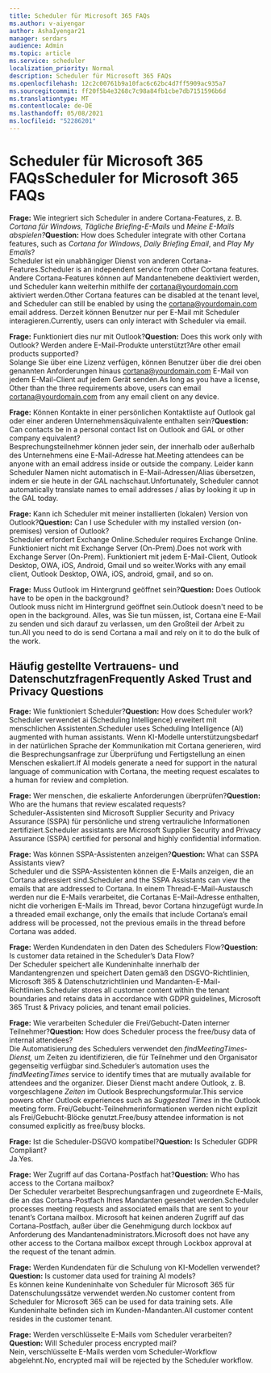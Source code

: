 ```yaml
---
title: Scheduler für Microsoft 365 FAQs
ms.author: v-aiyengar
author: AshaIyengar21
manager: serdars
audience: Admin
ms.topic: article
ms.service: scheduler
localization_priority: Normal
description: Scheduler für Microsoft 365 FAQs
ms.openlocfilehash: 12c2c00761b9a10fac6c62bc4d7ff5909ac935a7
ms.sourcegitcommit: ff20f5b4e3268c7c98a84fb1cbe7db7151596b6d
ms.translationtype: MT
ms.contentlocale: de-DE
ms.lasthandoff: 05/08/2021
ms.locfileid: "52286201"
---
```

# <a name="scheduler-for-microsoft-365-faqs"></a><span data-ttu-id="9eb22-103">Scheduler für Microsoft 365 FAQs</span><span class="sxs-lookup"><span data-stu-id="9eb22-103">Scheduler for Microsoft 365 FAQs</span></span>

<span data-ttu-id="9eb22-104">**Frage:** Wie integriert sich Scheduler in andere Cortana-Features, z. B. *Cortana für Windows,* *Tägliche Briefing-E-Mails* und *Meine E-Mails abspielen?*</span><span class="sxs-lookup"><span data-stu-id="9eb22-104">**Question:** How does Scheduler integrate with other Cortana features, such as *Cortana for Windows*, *Daily Briefing Email*, and *Play My Emails*?</span></span></br>
<span data-ttu-id="9eb22-105">Scheduler ist ein unabhängiger Dienst von anderen Cortana-Features.</span><span class="sxs-lookup"><span data-stu-id="9eb22-105">Scheduler is an independent service from other Cortana features.</span></span> <span data-ttu-id="9eb22-106">Andere Cortana-Features können auf Mandantenebene deaktiviert werden, und Scheduler kann weiterhin mithilfe der cortana@yourdomain.com aktiviert werden.</span><span class="sxs-lookup"><span data-stu-id="9eb22-106">Other Cortana features can be disabled at the tenant level, and Scheduler can still be enabled by using the cortana@yourdomain.com email address.</span></span> <span data-ttu-id="9eb22-107">Derzeit können Benutzer nur per E-Mail mit Scheduler interagieren.</span><span class="sxs-lookup"><span data-stu-id="9eb22-107">Currently, users can only interact with Scheduler via email.</span></span>

<span data-ttu-id="9eb22-108">**Frage:** Funktioniert dies nur mit Outlook?</span><span class="sxs-lookup"><span data-stu-id="9eb22-108">**Question:** Does this work only with Outlook?</span></span> <span data-ttu-id="9eb22-109">Werden andere E-Mail-Produkte unterstützt?</span><span class="sxs-lookup"><span data-stu-id="9eb22-109">Are other email products supported?</span></span></br>
<span data-ttu-id="9eb22-110">Solange Sie über eine Lizenz verfügen, können Benutzer über die drei oben genannten Anforderungen hinaus cortana@yourdomain.com E-Mail von jedem E-Mail-Client auf jedem Gerät senden.</span><span class="sxs-lookup"><span data-stu-id="9eb22-110">As long as you have a license, Other than the three requirements above, users can email cortana@yourdomain.com from any email client on any device.</span></span>

<span data-ttu-id="9eb22-111">**Frage:** Können Kontakte in einer persönlichen Kontaktliste auf Outlook gal oder einer anderen Unternehmensäquivalente enthalten sein?</span><span class="sxs-lookup"><span data-stu-id="9eb22-111">**Question:** Can contacts be in a personal contact list on Outlook and GAL or other company equivalent?</span></span></br>
<span data-ttu-id="9eb22-112">Besprechungsteilnehmer können jeder sein, der innerhalb oder außerhalb des Unternehmens eine E-Mail-Adresse hat.</span><span class="sxs-lookup"><span data-stu-id="9eb22-112">Meeting attendees can be anyone with an email address inside or outside the company.</span></span> <span data-ttu-id="9eb22-113">Leider kann Scheduler Namen nicht automatisch in E-Mail-Adressen/Alias übersetzen, indem er sie heute in der GAL nachschaut.</span><span class="sxs-lookup"><span data-stu-id="9eb22-113">Unfortunately, Scheduler cannot automatically translate names to email addresses / alias by looking it up in the GAL today.</span></span>

<span data-ttu-id="9eb22-114">**Frage:** Kann ich Scheduler mit meiner installierten (lokalen) Version von Outlook?</span><span class="sxs-lookup"><span data-stu-id="9eb22-114">**Question:** Can I use Scheduler with my installed version (on-premises) version of Outlook?</span></span></br>
<span data-ttu-id="9eb22-115">Scheduler erfordert Exchange Online.</span><span class="sxs-lookup"><span data-stu-id="9eb22-115">Scheduler requires Exchange Online.</span></span> <span data-ttu-id="9eb22-116">Funktioniert nicht mit Exchange Server (On-Prem).</span><span class="sxs-lookup"><span data-stu-id="9eb22-116">Does not work with Exchange Server (On-Prem).</span></span> <span data-ttu-id="9eb22-117">Funktioniert mit jedem E-Mail-Client, Outlook Desktop, OWA, iOS, Android, Gmail und so weiter.</span><span class="sxs-lookup"><span data-stu-id="9eb22-117">Works with any email client, Outlook Desktop, OWA, iOS, android, gmail, and so on.</span></span>

<span data-ttu-id="9eb22-118">**Frage:** Muss Outlook im Hintergrund geöffnet sein?</span><span class="sxs-lookup"><span data-stu-id="9eb22-118">**Question:** Does Outlook have to be open in the background?</span></span></br>
<span data-ttu-id="9eb22-119">Outlook muss nicht im Hintergrund geöffnet sein.</span><span class="sxs-lookup"><span data-stu-id="9eb22-119">Outlook doesn't need to be open in the background.</span></span> <span data-ttu-id="9eb22-120">Alles, was Sie tun müssen, ist, Cortana eine E-Mail zu senden und sich darauf zu verlassen, um den Großteil der Arbeit zu tun.</span><span class="sxs-lookup"><span data-stu-id="9eb22-120">All you need to do is send Cortana a mail and rely on it to do the bulk of the work.</span></span>

## <a name="frequently-asked-trust-and-privacy-questions"></a><span data-ttu-id="9eb22-121">Häufig gestellte Vertrauens- und Datenschutzfragen</span><span class="sxs-lookup"><span data-stu-id="9eb22-121">Frequently Asked Trust and Privacy Questions</span></span>

<span data-ttu-id="9eb22-122">**Frage:** Wie funktioniert Scheduler?</span><span class="sxs-lookup"><span data-stu-id="9eb22-122">**Question:** How does Scheduler work?</span></span></br>
<span data-ttu-id="9eb22-123">Scheduler verwendet ai (Scheduling Intelligence) erweitert mit menschlichen Assistenten.</span><span class="sxs-lookup"><span data-stu-id="9eb22-123">Scheduler uses Scheduling Intelligence (AI) augmented with human assistants.</span></span> <span data-ttu-id="9eb22-124">Wenn KI-Modelle unterstützungsbedarf in der natürlichen Sprache der Kommunikation mit Cortana generieren, wird die Besprechungsanfrage zur Überprüfung und Fertigstellung an einen Menschen eskaliert.</span><span class="sxs-lookup"><span data-stu-id="9eb22-124">If AI models generate a need for support in the natural language of communication with Cortana, the meeting request escalates to a human for review and completion.</span></span>

<span data-ttu-id="9eb22-125">**Frage:** Wer menschen, die eskalierte Anforderungen überprüfen?</span><span class="sxs-lookup"><span data-stu-id="9eb22-125">**Question:** Who are the humans that review escalated requests?</span></span> </br>
<span data-ttu-id="9eb22-126">Scheduler-Assistenten sind Microsoft Supplier Security and Privacy Assurance (SSPA) für persönliche und streng vertrauliche Informationen zertifiziert.</span><span class="sxs-lookup"><span data-stu-id="9eb22-126">Scheduler assistants are Microsoft Supplier Security and Privacy Assurance (SSPA) certified for personal and highly confidential information.</span></span> 

<span data-ttu-id="9eb22-127">**Frage:** Was können SSPA-Assistenten anzeigen?</span><span class="sxs-lookup"><span data-stu-id="9eb22-127">**Question:** What can SSPA Assistants view?</span></span></br>
<span data-ttu-id="9eb22-128">Scheduler und die SSPA-Assistenten können die E-Mails anzeigen, die an Cortana adressiert sind.</span><span class="sxs-lookup"><span data-stu-id="9eb22-128">Scheduler and the SSPA Assistants can view  the emails that are addressed to Cortana.</span></span> <span data-ttu-id="9eb22-129">In einem Thread-E-Mail-Austausch werden nur die E-Mails verarbeitet, die Cortanas E-Mail-Adresse enthalten, nicht die vorherigen E-Mails im Thread, bevor Cortana hinzugefügt wurde.</span><span class="sxs-lookup"><span data-stu-id="9eb22-129">In a threaded email exchange, only the emails that include Cortana’s email address will be processed, not the previous emails in the thread before Cortana was added.</span></span>   

<span data-ttu-id="9eb22-130">**Frage:** Werden Kundendaten in den Daten des Schedulers Flow?</span><span class="sxs-lookup"><span data-stu-id="9eb22-130">**Question:** Is customer data retained in the Scheduler’s Data Flow?</span></span> </br>
<span data-ttu-id="9eb22-131">Der Scheduler speichert alle Kundeninhalte innerhalb der Mandantengrenzen und speichert Daten gemäß den DSGVO-Richtlinien, Microsoft 365 & Datenschutzrichtlinien und Mandanten-E-Mail-Richtlinien.</span><span class="sxs-lookup"><span data-stu-id="9eb22-131">Scheduler stores all customer content within the tenant boundaries and retains data in accordance with GDPR guidelines, Microsoft 365 Trust & Privacy policies, and tenant email policies.</span></span>

<span data-ttu-id="9eb22-132">**Frage:** Wie verarbeiten Scheduler die Frei/Gebucht-Daten interner Teilnehmer?</span><span class="sxs-lookup"><span data-stu-id="9eb22-132">**Question:** How does Scheduler process the free/busy data of internal attendees?</span></span> </br>
<span data-ttu-id="9eb22-133">Die Automatisierung des Schedulers verwendet den *findMeetingTimes-Dienst,* um Zeiten zu identifizieren, die für Teilnehmer und den Organisator gegenseitig verfügbar sind.</span><span class="sxs-lookup"><span data-stu-id="9eb22-133">Scheduler’s automation uses the *findMeetingTimes* service to identify times that are mutually available for attendees and the organizer.</span></span> <span data-ttu-id="9eb22-134">Dieser Dienst macht andere Outlook, z. B. vorgeschlagene *Zeiten* im Outlook Besprechungsformular.</span><span class="sxs-lookup"><span data-stu-id="9eb22-134">This service powers other Outlook experiences such as *Suggested Times* in the Outlook meeting form.</span></span> <span data-ttu-id="9eb22-135">Frei/Gebucht-Teilnehmerinformationen werden nicht explizit als Frei/Gebucht-Blöcke genutzt.</span><span class="sxs-lookup"><span data-stu-id="9eb22-135">Free/busy attendee information is not consumed explicitly as free/busy blocks.</span></span> 

<span data-ttu-id="9eb22-136">**Frage:** Ist die Scheduler-DSGVO kompatibel?</span><span class="sxs-lookup"><span data-stu-id="9eb22-136">**Question:** Is Scheduler GDPR Compliant?</span></span> </br>
<span data-ttu-id="9eb22-137">Ja.</span><span class="sxs-lookup"><span data-stu-id="9eb22-137">Yes.</span></span>

<span data-ttu-id="9eb22-138">**Frage:** Wer Zugriff auf das Cortana-Postfach hat?</span><span class="sxs-lookup"><span data-stu-id="9eb22-138">**Question:** Who has access to the Cortana mailbox?</span></span> </br>
<span data-ttu-id="9eb22-139">Der Scheduler verarbeitet Besprechungsanfragen und zugeordnete E-Mails, die an das Cortana-Postfach Ihres Mandanten gesendet werden.</span><span class="sxs-lookup"><span data-stu-id="9eb22-139">Scheduler processes meeting requests and associated emails that are sent to your tenant’s Cortana mailbox.</span></span> <span data-ttu-id="9eb22-140">Microsoft hat keinen anderen Zugriff auf das Cortana-Postfach, außer über die Genehmigung durch lockbox auf Anforderung des Mandantenadministrators.</span><span class="sxs-lookup"><span data-stu-id="9eb22-140">Microsoft does not have any other access to the Cortana mailbox except through Lockbox approval at the request of the tenant admin.</span></span>  

<span data-ttu-id="9eb22-141">**Frage:** Werden Kundendaten für die Schulung von KI-Modellen verwendet?</span><span class="sxs-lookup"><span data-stu-id="9eb22-141">**Question:** Is customer data used for training AI models?</span></span></br>
<span data-ttu-id="9eb22-142">Es können keine Kundeninhalte von Scheduler für Microsoft 365 für Datenschulungssätze verwendet werden.</span><span class="sxs-lookup"><span data-stu-id="9eb22-142">No customer content from Scheduler for Microsoft 365 can be used for data training sets.</span></span> <span data-ttu-id="9eb22-143">Alle Kundeninhalte befinden sich im Kunden-Mandanten.</span><span class="sxs-lookup"><span data-stu-id="9eb22-143">All customer content resides in the customer tenant.</span></span>  

<span data-ttu-id="9eb22-144">**Frage:** Werden verschlüsselte E-Mails vom Scheduler verarbeiten?</span><span class="sxs-lookup"><span data-stu-id="9eb22-144">**Question:** Will Scheduler process encrypted mail?</span></span></br>
<span data-ttu-id="9eb22-145">Nein, verschlüsselte E-Mails werden vom Scheduler-Workflow abgelehnt.</span><span class="sxs-lookup"><span data-stu-id="9eb22-145">No, encrypted mail will be rejected by the Scheduler workflow.</span></span> 




